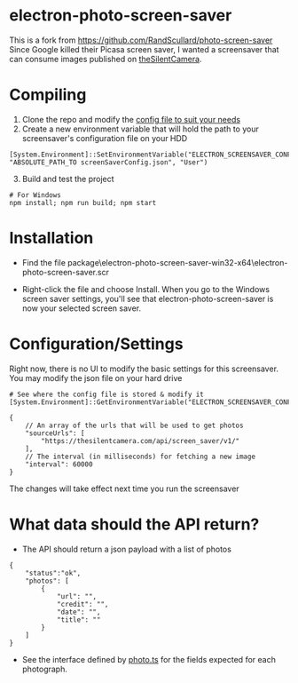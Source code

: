 # electron-photo-screen-saver

This is a fork from https://github.com/RandScullard/photo-screen-saver
Since Google killed their Picasa screen saver, I wanted a screensaver that can consume images published on [theSilentCamera](https://theSilentCamera.com/).

# Compiling

1. Clone the repo and modify the [config file to suit your needs](../blob/master/screenSaverConfig.json)
2. Create a new environment variable that will hold the path to your screensaver's configuration file on your HDD
```
[System.Environment]::SetEnvironmentVariable("ELECTRON_SCREENSAVER_CONFIG_FILE", "ABSOLUTE_PATH_TO screenSaverConfig.json", "User")
```
3. Build and test the project
```
# For Windows
npm install; npm run build; npm start
```

# Installation

* Find the file package\electron-photo-screen-saver-win32-x64\electron-photo-screen-saver.scr

* Right-click the file and choose Install. When you go to the Windows screen saver settings, you'll see that electron-photo-screen-saver is now your selected screen saver.

# Configuration/Settings

Right now, there is no UI to modify the basic settings for this screensaver. You may modify the json file on your hard drive
```
# See where the config file is stored & modify it
[System.Environment]::GetEnvironmentVariable("ELECTRON_SCREENSAVER_CONFIG_FILE")
```
```
{
    // An array of the urls that will be used to get photos
    "sourceUrls": [
        "https://thesilentcamera.com/api/screen_saver/v1/"
    ],
    // The interval (in milliseconds) for fetching a new image
    "interval": 60000
}
```
The changes will take effect next time you run the screensaver

# What data should the API return?

* The API should return a json payload with a list of photos
```
{
    "status":"ok",
    "photos": [
        {
            "url": "",
            "credit": "",
            "date": "",
            "title": ""
        }
    ]
}
```

* See the interface defined by [photo.ts](../blob/master/src/photo.ts) for the fields expected for each photograph.
